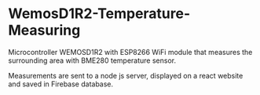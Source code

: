# WemosD1R2-Temperature-Measuring

Microcontroller WEMOSD1R2 with ESP8266 WiFi module that measures the surrounding area with BME280 temperature sensor.

Measurements are sent to a node js server, displayed on a react website and saved in Firebase database.
